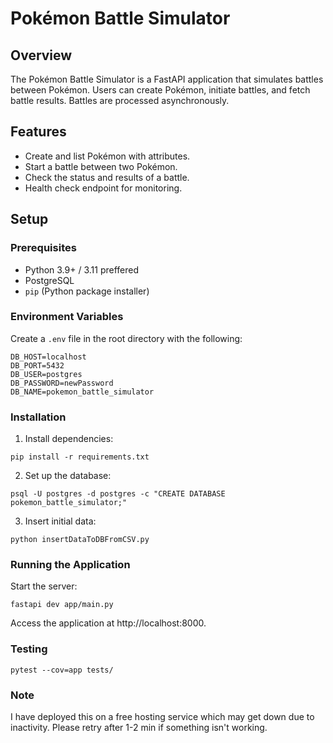 # Pokémon Battle Simulator

## Overview

The Pokémon Battle Simulator is a FastAPI application that simulates battles between Pokémon. Users can create Pokémon, initiate battles, and fetch battle results. Battles are processed asynchronously.

## Features

- Create and list Pokémon with attributes.
- Start a battle between two Pokémon.
- Check the status and results of a battle.
- Health check endpoint for monitoring.

## Setup

### Prerequisites

- Python 3.9+ / 3.11 preffered
- PostgreSQL
- `pip` (Python package installer)

### Environment Variables

Create a `.env` file in the root directory with the following:

```plaintext
DB_HOST=localhost
DB_PORT=5432
DB_USER=postgres
DB_PASSWORD=newPassword
DB_NAME=pokemon_battle_simulator
```


### Installation
1. Install dependencies:

```
pip install -r requirements.txt
```

2. Set up the database:
```
psql -U postgres -d postgres -c "CREATE DATABASE pokemon_battle_simulator;"
```

3. Insert initial data:
```
python insertDataToDBFromCSV.py
```

### Running the Application
Start the server:

```
fastapi dev app/main.py
```

Access the application at http://localhost:8000.


### Testing
```
pytest --cov=app tests/
```

### Note
I have deployed this on a free hosting service which may get down due to inactivity. Please retry after 1-2 min if something isn't working.